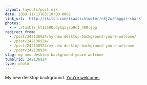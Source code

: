 ```yaml
---
layout: layouts/post.njk
date: 2009-11-13T03:10:00.000Z
link_url: 'http://skitch.com/isaacschlueter/n8j2w/haggar-shark'
photos:
  - - ./tumblr_kt1260Qudy1qzjzo9o1_400.jpg
redirect_from:
  - /post/242138924/my-new-desktop-background-youre-welcome/
  - /post/242138924/
  - /post/242138924/my-new-desktop-background-youre-welcome
  - /post/242138924
slug: my-new-desktop-background-youre-welcome
tumblrid: 242138924
type: photo
---
```

<p>My new desktop background. <a href="http://skitch.com/isaacschlueter/n8j2w/haggar-shark">You&rsquo;re welcome.</a></p>
